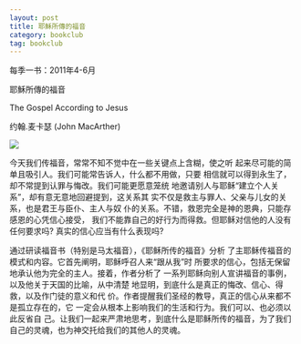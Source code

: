 ```yaml
---
layout: post
title: 耶穌所傳的福音
category: bookclub
tag: bookclub
---
```


每季一书：2011年4-6月

耶穌所傳的福音

The Gospel According to Jesus 

约翰.麦卡瑟  (John MacArther) 

<img src="http://media.wcec-home.org/image/bookclub/gospelAccordingToJesus.png" >

今天我们传福音，常常不知不觉中在一些关键点上含糊，使之听 
起来尽可能的简单且吸引人。我们可能常告诉人，什么都不用做，只要 
相信就可以得到永生了，却不常提到认罪与悔改。我们可能更愿意笼统 
地邀请别人与耶稣“建立个人关系”，却有意无意地回避提到，这关系其 
实不仅是救主与罪人、父亲与儿女的关系，也是君王与臣仆、主人与奴 
仆的关系。不错，救恩完全是神的恩典，只能存感恩的心凭信心接受， 
我们不能靠自己的好行为而得救。但耶稣对信他的人没有任何要求吗? 
真实的信心应当有什么表现吗? 

通过研读福音书（特别是马太福音），《耶稣所传的福音》分析 
了主耶稣传福音的模式和内容。它首先阐明，耶稣呼召人来“跟从我”时 
所要求的信心，包括无保留地承认他为完全的主人。接着，作者分析了 
一系列耶稣向别人宣讲福音的事例，以及他关于天国的比喻，从中清楚 
地显明，到底什么是真正的悔改、信心、得救，以及作门徒的意义和代 
价。作者提醒我们圣经的教导，真正的信心从来都不是孤立存在的，它 
一定会从根本上影响我们的生活和行为。我们可以、也必须以此反省自 
己。让我们一起来严肃地思考，到底什么是耶稣所传的福音，为了我们 
自己的灵魂，也为神交托给我们的其他人的灵魂。 
